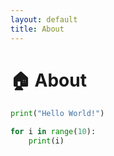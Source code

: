 ```yaml
---
layout: default
title: About
---
```

# 🏠 About

```python
print("Hello World!")

for i in range(10):
    print(i)
```